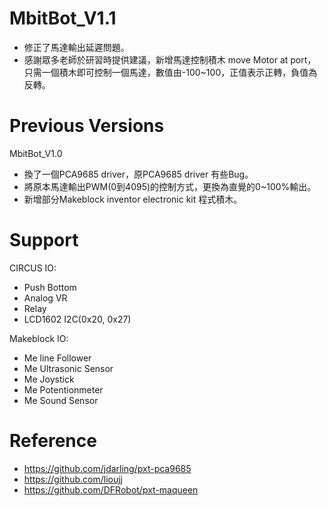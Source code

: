 # MbitBot_V1.1

* 修正了馬達輸出延遲問題。
* 感謝眾多老師於研習時提供建議，新增馬達控制積木 move Motor at port，
  只需一個積木即可控制一個馬達，數值由-100~100，正值表示正轉，負值為反轉。
  
# Previous Versions
MbitBot_V1.0
* 換了一個PCA9685 driver，原PCA9685 driver 有些Bug。
* 將原本馬達輸出PWM(0到4095)的控制方式，更換為直覺的0~100%輸出。
* 新增部分Makeblock inventor electronic kit 程式積木。

# Support
CIRCUS IO:
* Push Bottom
* Analog VR
* Relay
* LCD1602 I2C(0x20, 0x27)

Makeblock IO:
* Me line Follower
* Me Ultrasonic Sensor
* Me Joystick
* Me Potentionmeter
* Me Sound Sensor

# Reference

* https://github.com/jdarling/pxt-pca9685
* https://github.com/lioujj
* https://github.com/DFRobot/pxt-maqueen
